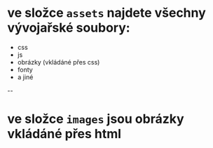 # ve složce `assets` najdete všechny vývojařské soubory:
- css
- js
- obrázky (vkládáné přes css)
- fonty
- a jiné

--

# ve složce `images` jsou obrázky vkládáné přes html